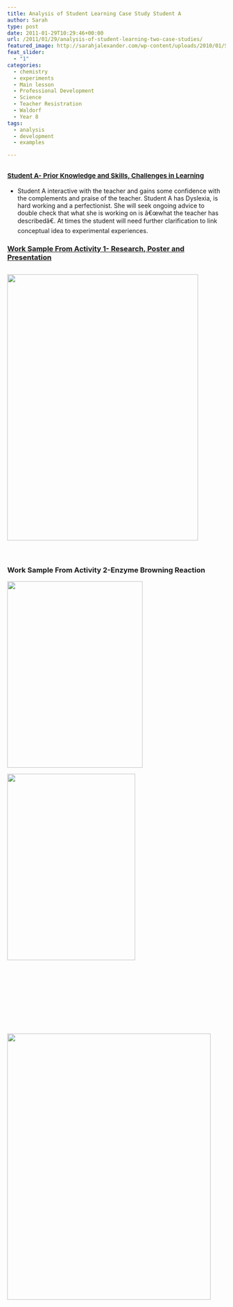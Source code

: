 ```yaml
---
title: Analysis of Student Learning Case Study Student A
author: Sarah
type: post
date: 2011-01-29T10:29:46+00:00
url: /2011/01/29/analysis-of-student-learning-two-case-studies/
featured_image: http://sarahjalexander.com/wp-content/uploads/2010/01/StudentAActivity2_2.png
feat_slider:
  - "1"
categories:
  - chemistry
  - experiments
  - Main lesson
  - Professional Development
  - Science
  - Teacher Resistration
  - Waldorf
  - Year 8
tags:
  - analysis
  - development
  - examples

---
```

## <span class="Apple-style-span" style="font-size: 15px;"><span style="text-decoration: underline;">Student A- Prior Knowledge and Skills, Challenges in Learning</span></span>

  * Student A interactive with the teacher and gains some confidence with the complements and praise of the teacher. Student A has Dyslexia, is hard working and a perfectionist. She will seek ongoing advice to double check that what she is working on is â€œwhat the teacher has describedâ€. At times the student will need further clarification to link conceptual idea to experimental experiences.

### <span style="text-decoration: underline;">Work Sample From Activity 1- Research, Poster and Presentation</span>

<p style="text-align: center;">
  <h2>
    <span class="Apple-style-span" style="font-size: 15px;"><span style="text-decoration: underline;"><a href="http://sarahjalexander.com/?attachment_id=724" rel="attachment wp-att-724"><img loading="lazy" class=" wp-image-724 alignleft" title="Student A work Activity 1" src="http://sarahjalexander.com/wp-content/uploads/2010/01/StudentAActivity1-734x1024.png" alt="" width="440" height="614" srcset="https://sarahjalexander.com/wp-content/uploads/2010/01/StudentAActivity1-734x1024.png 734w, https://sarahjalexander.com/wp-content/uploads/2010/01/StudentAActivity1-215x300.png 215w, https://sarahjalexander.com/wp-content/uploads/2010/01/StudentAActivity1.png 836w" sizes="(max-width: 440px) 100vw, 440px" /></a></span></span>
  </h2>
  
  <p>
    &nbsp;
  </p>
  
  <h3>
    Work Sample From Activity 2-Enzyme Browning Reaction
  </h3>
  
  <p>
    <a href="http://sarahjalexander.com/?attachment_id=734" rel="attachment wp-att-734"><img loading="lazy" title="StudentAActivity2_1" src="http://sarahjalexander.com/wp-content/uploads/2010/01/StudentAActivity2_1-743x1024.png" alt="" width="312" height="430" /></a>
  </p>
  
  <p>
    <a href="http://sarahjalexander.com/?attachment_id=728" rel="attachment wp-att-728"><img loading="lazy" title="StudentAActivity2_3" src="http://sarahjalexander.com/wp-content/uploads/2010/01/StudentAActivity2_31-703x1024.png" alt="" width="295" height="430" /></a>
  </p>
  
  <p>
    &nbsp;
  </p>
  
  <p>
    &nbsp;
  </p>
  
  <p>
    &nbsp;
  </p>
  
  <p>
    &nbsp;
  </p>
  
  <p>
    &nbsp;
  </p>
  
  <p>
    <a href="http://sarahjalexander.com/?attachment_id=735" rel="attachment wp-att-735"><img loading="lazy" class="aligncenter  wp-image-735" title="StudentAActivity2_2" src="http://sarahjalexander.com/wp-content/uploads/2010/01/StudentAActivity2_2-781x1024.png" alt="" width="469" height="614" srcset="https://sarahjalexander.com/wp-content/uploads/2010/01/StudentAActivity2_2-781x1024.png 781w, https://sarahjalexander.com/wp-content/uploads/2010/01/StudentAActivity2_2.png 908w" sizes="(max-width: 469px) 100vw, 469px" /></a>
  </p>
  
  <p>
    &nbsp;
  </p>
  
  <p>
    &nbsp;
  </p>
  
  <p>
    &nbsp;
  </p>
  
  <p style="text-align: center;">
    <span style="text-decoration: underline;"><br /> </span>
  </p>
  
  <h3>
  </h3>
  
  <h3>
  </h3>
  
  <h3>
  </h3>
  
  <h3>
  </h3>
  
  <h3>
  </h3>
  
  <h3>
  </h3>
  
  <h3>
  </h3>
  
  <h3>
  </h3>
  
  <p>
    &nbsp;
  </p>
  
  <p>
    &nbsp;
  </p>